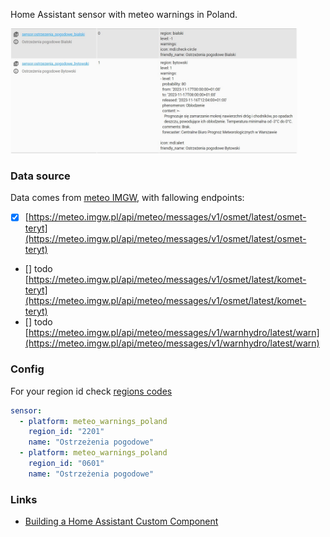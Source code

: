 Home Assistant sensor with meteo warnings in Poland.

[<img src="./mwp-states.jpg" height="200" />](./mwp-states.jpg)

### Data source

Data comes from [meteo IMGW](https://meteo.imgw.pl/dyn/), with fallowing endpoints:

- [x] [https://meteo.imgw.pl/api/meteo/messages/v1/osmet/latest/osmet-teryt](https://meteo.imgw.pl/api/meteo/messages/v1/osmet/latest/osmet-teryt)
- [] todo [https://meteo.imgw.pl/api/meteo/messages/v1/osmet/latest/komet-teryt](https://meteo.imgw.pl/api/meteo/messages/v1/osmet/latest/komet-teryt)
- [] todo [https://meteo.imgw.pl/api/meteo/messages/v1/warnhydro/latest/warn](https://meteo.imgw.pl/api/meteo/messages/v1/warnhydro/latest/warn)

### Config

For your region id check [regions codes](.\custom_components\meteo_warnings_poland\const.py)

```yaml
sensor:
  - platform: meteo_warnings_poland
    region_id: "2201"
    name: "Ostrzeżenia pogodowe"
  - platform: meteo_warnings_poland
    region_id: "0601"
    name: "Ostrzeżenia pogodowe"
```

### Links

- [Building a Home Assistant Custom Component](https://aarongodfrey.dev/home%20automation/building_a_home_assistant_custom_component_part_1/)
